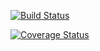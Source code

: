 [![Build Status](https://travis-ci.org/YuxinYeIris/cs107test.svg?branch=master)](https://travis-ci.org/dsondak/cs207testing.svg?branch=master)

[![Coverage Status](https://codecov.io/gh/YuxinYeIris/cs107test/branch/master/graph/badge.svg)](https://codecov.io/gh/dsondak/cs207testing)
